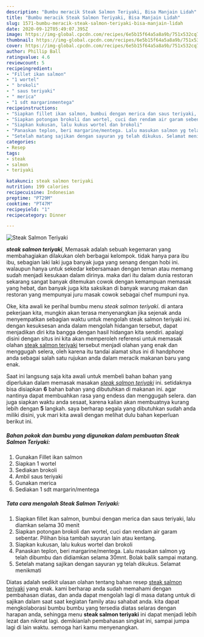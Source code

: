 ```yaml
---
description: "Bumbu meracik Steak Salmon Teriyaki, Bisa Manjain Lidah"
title: "Bumbu meracik Steak Salmon Teriyaki, Bisa Manjain Lidah"
slug: 1571-bumbu-meracik-steak-salmon-teriyaki-bisa-manjain-lidah
date: 2020-09-12T05:49:07.395Z
image: https://img-global.cpcdn.com/recipes/6e5b15f64a5a8a9b/751x532cq70/steak-salmon-teriyaki-foto-resep-utama.jpg
thumbnail: https://img-global.cpcdn.com/recipes/6e5b15f64a5a8a9b/751x532cq70/steak-salmon-teriyaki-foto-resep-utama.jpg
cover: https://img-global.cpcdn.com/recipes/6e5b15f64a5a8a9b/751x532cq70/steak-salmon-teriyaki-foto-resep-utama.jpg
author: Phillip Ball
ratingvalue: 4.6
reviewcount: 5
recipeingredient:
- "Fillet ikan salmon"
- "1 wortel"
- " brokoli"
- " saus teriyaki"
- " merica"
- "1 sdt margarinmentega"
recipeinstructions:
- "Siapkan fillet ikan salmon, bumbui dengan merica dan saus teriyaki, lalu diamkan selama 30 menit"
- "Siapkan potongan brokoli dan wortel, cuci dan rendam air garam sebentar. Pilihan bisa tambah sayuran lain atau kentang."
- "Siapkan kukusan, lalu kukus wortel dan brokoli"
- "Panaskan teplon, beri margarine/mentega. Lalu masukan salmon yg telah dibumbu dan didiamkan selama 30mnt. Bolak balik sampai matang."
- "Setelah matang sajikan dengan sayuran yg telah dikukus. Selamat menikmati"
categories:
- Resep
tags:
- steak
- salmon
- teriyaki

katakunci: steak salmon teriyaki 
nutrition: 199 calories
recipecuisine: Indonesian
preptime: "PT29M"
cooktime: "PT47M"
recipeyield: "1"
recipecategory: Dinner

---
```



![Steak Salmon Teriyaki](https://img-global.cpcdn.com/recipes/6e5b15f64a5a8a9b/751x532cq70/steak-salmon-teriyaki-foto-resep-utama.jpg)

<b><i>steak salmon teriyaki</i></b>, Memasak adalah sebuah kegemaran yang membahagiakan dilakukan oleh berbagai kelompok. tidak hanya para ibu ibu, sebagian laki laki juga banyak juga yang senang dengan hobi ini. walaupun hanya untuk sekedar kebersamaan dengan teman atau memang sudah menjadi kesukaan dalam dirinya. maka dari itu dalam dunia restoran sekarang sangat banyak ditemukan cowok dengan kemampuan memasak yang hebat, dan banyak juga kita saksikan di banyak warung makan dan restoran yang mempunyai juru masak cowok sebagai chef mumpuni nya.



Oke, kita awali ke perihal bumbu menu <i>steak salmon teriyaki</i>. di antara pekerjaan kita, mungkin akan terasa menyenangkan jika sejenak anda menyempatkan sebagian waktu untuk mengolah steak salmon teriyaki ini. dengan kesuksesan anda dalam mengolah hidangan tersebut, dapat menjadikan diri kita bangga dengan hasil hidangan kita sendiri. apalagi disini dengan situs ini kita akan memperoleh referensi untuk memasak olahan <u>steak salmon teriyaki</u> tersebut menjadi olahan yang enak dan menggugah selera, oleh karena itu tandai alamat situs ini di handphone anda sebagai salah satu rujukan anda dalam meracik makanan baru yang enak.


Saat ini langsung saja kita awali untuk membeli bahan bahan yang diperlukan dalam memasak masakan <u><i>steak salmon teriyaki</i></u> ini. setidaknya bisa disiapkan <b>6</b> bahan bahan yang dibutuhkan di makanan ini. agar nantinya dapat membuahkan rasa yang endess dan menggugah selera. dan juga siapkan waktu anda sesaat, karena kalian akan membuatnya kurang lebih dengan <b>5</b> langkah. saya berharap segala yang dibutuhkan sudah anda miliki disini, yuk mari kita awali dengan melihat dulu bahan keperluan berikut ini.

<!--inarticleads1-->

##### Bahan pokok dan bumbu yang digunakan dalam pembuatan Steak Salmon Teriyaki:

1. Gunakan Fillet ikan salmon
1. Siapkan 1 wortel
1. Sediakan  brokoli
1. Ambil  saus teriyaki
1. Gunakan  merica
1. Sediakan 1 sdt margarin/mentega




<!--inarticleads2-->

##### Tata cara mengolah Steak Salmon Teriyaki:

1. Siapkan fillet ikan salmon, bumbui dengan merica dan saus teriyaki, lalu diamkan selama 30 menit
1. Siapkan potongan brokoli dan wortel, cuci dan rendam air garam sebentar. Pilihan bisa tambah sayuran lain atau kentang.
1. Siapkan kukusan, lalu kukus wortel dan brokoli
1. Panaskan teplon, beri margarine/mentega. Lalu masukan salmon yg telah dibumbu dan didiamkan selama 30mnt. Bolak balik sampai matang.
1. Setelah matang sajikan dengan sayuran yg telah dikukus. Selamat menikmati




Diatas adalah sedikit ulasan olahan tentang bahan resep <u>steak salmon teriyaki</u> yang enak. kami berharap anda sudah memahami dengan pembahasan diatas, dan anda dapat mengolah lagi di masa datang untuk di sajikan dalam saat saat kegiatan family atau sahabat anda. kita dapat mengkolaborasi bumbu bumbu yang tersedia diatas selaras dengan harapan anda, sehingga menu <b>steak salmon teriyaki</b> ini dapat menjadi lebih lezat dan nikmat lagi. demikianlah pembahasan singkat ini, sampai jumpa lagi di lain waktu. semoga hari kamu menyenangkan.
